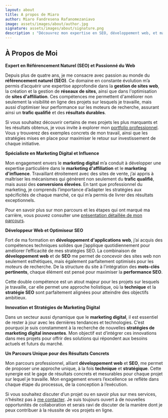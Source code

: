 ```yaml
---
layout: about
title: A propos de Miaro
author: Miaro Fandresena Rafanomezaniavo
image: assets/images/about/author.jpg
signature: assets/images/about/signature.png
description : "Découvrez mon expertise en SEO, développement web, et marketing digital. Fort d'une expérience de plus de 4 ans, je combine technique et stratégie pour des résultats concrets."
---
```


## À Propos de Moi

**Expert en Référencement Naturel (SEO) et Passionné du Web**

Depuis plus de quatre ans, je me consacre avec passion au monde du **référencement naturel (SEO)**. Ce domaine en constante évolution m’a permis d’acquérir une expertise approfondie dans la **gestion de sites web**, la création et la gestion de **réseaux de sites**, ainsi que dans l'optimisation de **sites d'affiliation**. Ces compétences me permettent d'améliorer non seulement la visibilité en ligne des projets sur lesquels je travaille, mais aussi d’optimiser leur performance sur les moteurs de recherche, assurant ainsi un **trafic qualifié** et des **résultats durables**.

Si vous souhaitez découvrir certains de mes projets les plus marquants et les résultats obtenus, je vous invite à explorer mon [portfolio professionnel](https://miarofandresena.github.io/portfolio). Vous y trouverez des exemples concrets de mon travail, ainsi que les stratégies mises en place pour maximiser le retour sur investissement de chaque initiative.

**Spécialiste en Marketing Digital et Influence**

Mon engagement envers le **marketing digital** m’a conduit à développer une expertise particulière dans le **marketing d'affiliation** et le **marketing d'influence**. Travaillant étroitement avec des sites de vente, j’ai appris à maîtriser les mécanismes qui génèrent non seulement du **trafic qualifié**, mais aussi des **conversions élevées**. En tant que professionnel du marketing, je comprends l’importance d’adapter les stratégies aux spécificités de chaque marché, ce qui m’a permis de livrer des résultats exceptionnels.

Pour en savoir plus sur mon parcours et les étapes qui ont marqué ma carrière, vous pouvez consulter une [présentation détaillée de mon parcours](https://miarofandresena.github.io/2024/07/23/presentation/).

**Développeur Web et Optimiseur SEO**

Fort de ma formation en **développement d'applications web**, j’ai acquis des compétences techniques solides que j’applique quotidiennement pour améliorer l’efficacité de mes stratégies SEO. La combinaison de **développement web** et de **SEO** me permet de concevoir des sites web non seulement esthétiques, mais également parfaitement optimisés pour les moteurs de recherche. De la structure du site à l’intégration des **mots-clés pertinents**, chaque élément est pensé pour maximiser la **performance SEO**.

Cette double compétence est un atout majeur pour les projets sur lesquels je travaille, car elle permet une approche holistique, où la **technique** et la **stratégie SEO** sont parfaitement alignées pour atteindre des objectifs ambitieux.

**Innovation et Stratégies de Marketing Digital**

Dans un secteur aussi dynamique que le **marketing digital**, il est essentiel de rester à jour avec les dernières tendances et technologies. C’est pourquoi je suis constamment à la recherche de nouvelles **stratégies de marketing digital innovantes**. Mon objectif est d’intégrer ces innovations dans mes projets pour offrir des solutions qui répondent aux besoins actuels et futurs du marché.

**Un Parcours Unique pour des Résultats Concrets**

Mon parcours professionnel, alliant **développement web** et **SEO**, me permet de proposer une approche unique, à la fois **technique** et **stratégique**. Cette synergie est le gage de résultats concrets et mesurables pour chaque projet sur lequel je travaille. Mon engagement envers l’excellence se reflète dans chaque étape du processus, de la conception à l’exécution.

Si vous souhaitez discuter d’un projet ou en savoir plus sur mes services, n’hésitez pas à [me contacter](https://miarofandresena.github.io/contact). Je suis toujours ouvert à de nouvelles opportunités de collaboration et serais ravi de discuter de la manière dont je peux contribuer à la réussite de vos projets en ligne.
